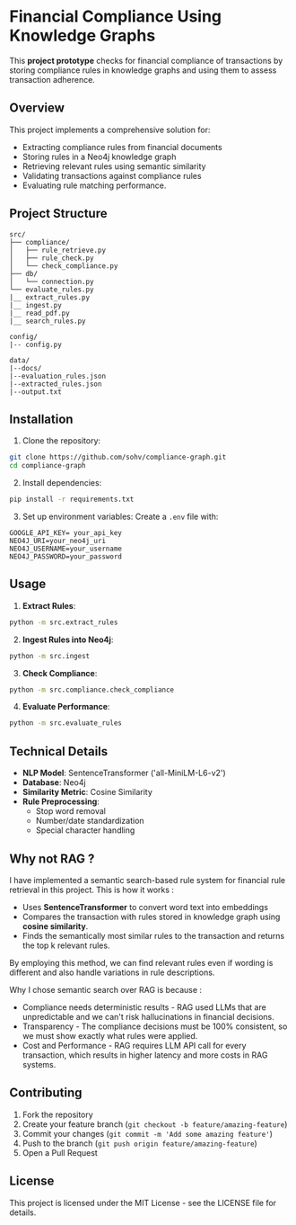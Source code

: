 # Financial Compliance Using Knowledge Graphs

This **project prototype** checks for financial compliance of transactions by storing compliance rules in knowledge graphs and using 
them to assess transaction adherence.

## Overview

This project implements a comprehensive solution for:
- Extracting compliance rules from financial documents
- Storing rules in a Neo4j knowledge graph
- Retrieving relevant rules using semantic similarity
- Validating transactions against compliance rules
- Evaluating rule matching performance.

## Project Structure

```
src/
├── compliance/           
│   ├── rule_retrieve.py 
│   ├── rule_check.py    
│   └── check_compliance.py 
├── db/                  
│   └── connection.py    
└── evaluate_rules.py 
|__ extract_rules.py
|__ ingest.py
|__ read_pdf.py
|__ search_rules.py

config/
|-- config.py

data/
|--docs/
|--evaluation_rules.json
|--extracted_rules.json
|--output.txt
```

## Installation

1. Clone the repository:
```bash
git clone https://github.com/sohv/compliance-graph.git
cd compliance-graph
```

2. Install dependencies:
```bash
pip install -r requirements.txt
```

3. Set up environment variables:
Create a `.env` file with:
```
GOOGLE_API_KEY= your_api_key
NEO4J_URI=your_neo4j_uri
NEO4J_USERNAME=your_username
NEO4J_PASSWORD=your_password
```

## Usage

1. **Extract Rules**:
```bash
python -m src.extract_rules
```

2. **Ingest Rules into Neo4j**:
```bash
python -m src.ingest
```

3. **Check Compliance**:
```bash
python -m src.compliance.check_compliance
```

4. **Evaluate Performance**:
```bash
python -m src.evaluate_rules
```

## Technical Details

- **NLP Model**: SentenceTransformer ('all-MiniLM-L6-v2')
- **Database**: Neo4j
- **Similarity Metric**: Cosine Similarity
- **Rule Preprocessing**: 
  - Stop word removal
  - Number/date standardization
  - Special character handling

## Why not RAG ?

I have implemented a semantic search-based rule system for financial rule retrieval in this project. This is how it works :
- Uses **SentenceTransformer** to convert word text into embeddings
- Compares the transaction with rules stored in knowledge graph using **cosine similarity**.
- Finds the semantically most similar rules to the transaction and returns the top k relevant rules.

By employing this method, we can find relevant rules even if wording is different and also handle variations in rule descriptions.

Why I chose semantic search over RAG is because :
- Compliance needs deterministic results - RAG used LLMs that are unpredictable and we can't risk hallucinations in financial decisions.
- Transparency - The compliance decisions must be 100% consistent, so we must show exactly what rules were applied.
- Cost and Performance - RAG requires LLM API call for every transaction, which results in higher latency and more costs in RAG systems.

## Contributing

1. Fork the repository
2. Create your feature branch (`git checkout -b feature/amazing-feature`)
3. Commit your changes (`git commit -m 'Add some amazing feature'`)
4. Push to the branch (`git push origin feature/amazing-feature`)
5. Open a Pull Request

## License

This project is licensed under the MIT License - see the LICENSE file for details.

